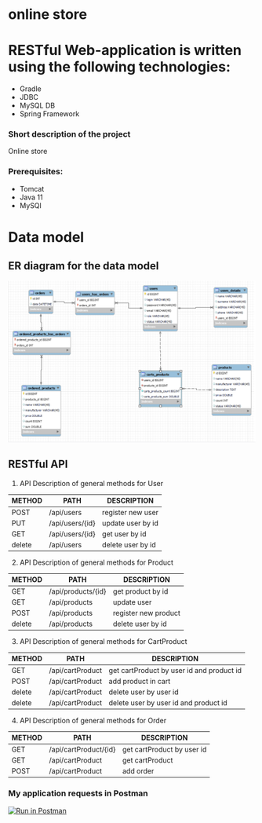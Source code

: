 # online store
# RESTful Web-application is written using the following technologies: 
  - Gradle 
  - JDBC 
  - MySQL DB 
  - Spring Framework
### Short description of the project
Online store 

### Prerequisites:
- Tomcat
- Java 11
- MySQl

# Data model
## ER diagram for the data model
![](src/main/resources/bd/scrin_online_store_madel.png)

## RESTful API

1. API Description of general methods for User

METHOD | PATH | DESCRIPTION
------------|-----|------------
POST | /api/users| register new user
PUT | /api/users/{id}| update user by id
GET | /api/users/{id}| get user by id
delete | /api/users| delete user by id 

2. API Description of general methods for Product

METHOD | PATH | DESCRIPTION
------------|-----|------------
GET | /api/products/{id} | get product by id
GET | /api/products| update user 
POST | /api/products| register new product
delete | /api/products| delete user by id

3. API Description of general methods for CartProduct

METHOD | PATH | DESCRIPTION
------------|-----|------------
GET | /api/cartProduct| get cartProduct by user id and product id
POST | /api/cartProduct| add product in cart
delete | /api/cartProduct| delete user by user id
delete | /api/cartProduct| delete user by user id and product id

4. API Description of general methods for Order

METHOD | PATH | DESCRIPTION
------------|-----|------------
GET | /api/cartProduct/{id}| get cartProduct by user id 
GET | /api/cartProduct| get cartProduct
POST | /api/cartProduct| add order 

### My application requests in Postman
[![Run in Postman](https://run.pstmn.io/button.svg)](https://app.getpostman.com/run-collection/545be61e70a070bfa0c1?action=collection%2Fimport)